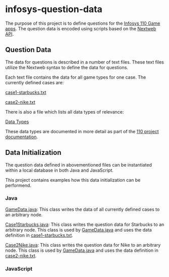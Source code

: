 infosys-question-data
=====================

The purpose of this project is to define questions for the [Infosys 110 Game apps](http://slicnet.com/mxrogm/mxrogm/apps/nodejump/docs/8/n). 
The question data is encoded using scripts based on the [Nextweb API](http://nextweb.io).

## Question Data

The data for questions is described in a number of text files. These text files utilize the Nextweb syntax to define the data for questions.

Each text file contains the data for all game types for one case. The currently defined cases are:

[case1-starbucks.txt](https://github.com/mxro/infosys-question-data/blob/master/src/main/resources/common/case1-starbucks.txt)

[case2-nike.txt](https://github.com/mxro/infosys-question-data/blob/master/src/main/resources/common/case2-nike.txt)

There is also a file which lists all data types of relevance:

[Data Types](https://github.com/mxro/infosys-question-data/blob/master/src/main/resources/common/types.txt)

These data types are documented in more detail as part of the [110 project documentation](http://slicnet.com/mxrogm/mxrogm/apps/nodejump/docs/8/n/Types).

## Data Initialization

The question data defined in abovementioned files can be instantiated within a local database in both Java and JavaScript.

This project contains examples how this data initialization can be performend.

### Java

[GameData.java](https://github.com/mxro/infosys-question-data/blob/master/src/main/java/com/appjangle/i110/data/GameData.java): 
This class writes the data of all currently defined cases to an arbitrary node.

[Case1Starbucks.java](https://github.com/mxro/infosys-question-data/blob/master/src/main/java/com/appjangle/i110/data/cases/Case1Starbucks.java):
This class writes the question data for Starbucks to an arbitrary node. This class is used by 
[GameData.java](https://github.com/mxro/infosys-question-data/blob/master/src/main/java/com/appjangle/i110/data/GameData.java) 
and uses the data definition in [case1-starbucks.txt](https://github.com/mxro/infosys-question-data/blob/master/src/main/resources/common/case1-starbucks.txt).

[Case2Nike.java](https://github.com/mxro/infosys-question-data/blob/master/src/main/java/com/appjangle/i110/data/cases/Case2Nike.java):
This class writes the question data for Nike to an arbitrary node. This class is used by 
[GameData.java](https://github.com/mxro/infosys-question-data/blob/master/src/main/java/com/appjangle/i110/data/GameData.java) 
and uses the data definition in [case2-nike.txt](https://github.com/mxro/infosys-question-data/blob/master/src/main/resources/common/case2-nike.txt).

### JavaScript



 

